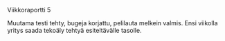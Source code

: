 Viikkoraportti 5

Muutama testi tehty, bugeja korjattu, pelilauta melkein valmis. Ensi viikolla yritys saada tekoäly tehtyä esiteltävälle tasolle.
